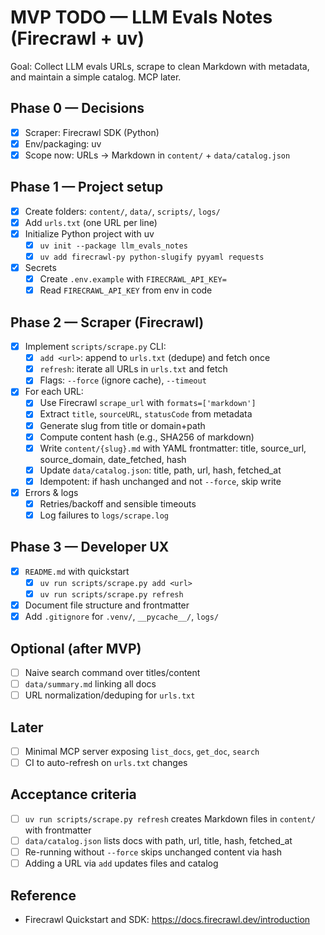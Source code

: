 # MVP TODO — LLM Evals Notes (Firecrawl + uv)

Goal: Collect LLM evals URLs, scrape to clean Markdown with metadata, and maintain a simple catalog. MCP later.

## Phase 0 — Decisions
- [x] Scraper: Firecrawl SDK (Python)
- [x] Env/packaging: uv
- [x] Scope now: URLs → Markdown in `content/` + `data/catalog.json`

## Phase 1 — Project setup
- [x] Create folders: `content/`, `data/`, `scripts/`, `logs/`
- [x] Add `urls.txt` (one URL per line)
- [x] Initialize Python project with uv
  - [x] `uv init --package llm_evals_notes`
  - [x] `uv add firecrawl-py python-slugify pyyaml requests`
- [x] Secrets
  - [x] Create `.env.example` with `FIRECRAWL_API_KEY=`
  - [x] Read `FIRECRAWL_API_KEY` from env in code

## Phase 2 — Scraper (Firecrawl)
- [x] Implement `scripts/scrape.py` CLI:
  - [x] `add <url>`: append to `urls.txt` (dedupe) and fetch once
  - [x] `refresh`: iterate all URLs in `urls.txt` and fetch
  - [x] Flags: `--force` (ignore cache), `--timeout`
- [x] For each URL:
  - [x] Use Firecrawl `scrape_url` with `formats=['markdown']`
  - [x] Extract `title`, `sourceURL`, `statusCode` from metadata
  - [x] Generate slug from title or domain+path
  - [x] Compute content hash (e.g., SHA256 of markdown)
  - [x] Write `content/{slug}.md` with YAML frontmatter: title, source_url, source_domain, date_fetched, hash
  - [x] Update `data/catalog.json`: title, path, url, hash, fetched_at
  - [x] Idempotent: if hash unchanged and not `--force`, skip write
- [x] Errors & logs
  - [x] Retries/backoff and sensible timeouts
  - [x] Log failures to `logs/scrape.log`

## Phase 3 — Developer UX
- [x] `README.md` with quickstart
  - [x] `uv run scripts/scrape.py add <url>`
  - [x] `uv run scripts/scrape.py refresh`
- [x] Document file structure and frontmatter
- [x] Add `.gitignore` for `.venv/`, `__pycache__/`, `logs/`

## Optional (after MVP)
- [ ] Naive search command over titles/content
- [ ] `data/summary.md` linking all docs
- [ ] URL normalization/deduping for `urls.txt`

## Later
- [ ] Minimal MCP server exposing `list_docs`, `get_doc`, `search`
- [ ] CI to auto-refresh on `urls.txt` changes

## Acceptance criteria
- [ ] `uv run scripts/scrape.py refresh` creates Markdown files in `content/` with frontmatter
- [ ] `data/catalog.json` lists docs with path, url, title, hash, fetched_at
- [ ] Re-running without `--force` skips unchanged content via hash
- [ ] Adding a URL via `add` updates files and catalog

## Reference
- Firecrawl Quickstart and SDK: https://docs.firecrawl.dev/introduction
